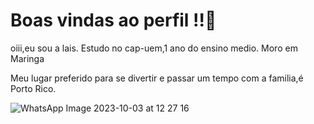 # Boas vindas ao perfil !!💙

oiii,eu sou a lais.
Estudo no cap-uem,1 ano do ensino medio.
Moro em Maringa

Meu lugar preferido para se divertir e passar um tempo com a familia,é Porto Rico.

![WhatsApp Image 2023-10-03 at 12 27 16](https://github.com/laiscarolin0605/lais/assets/146108756/39c88dbd-f0b4-4078-8ba5-70c104da4ef9)




